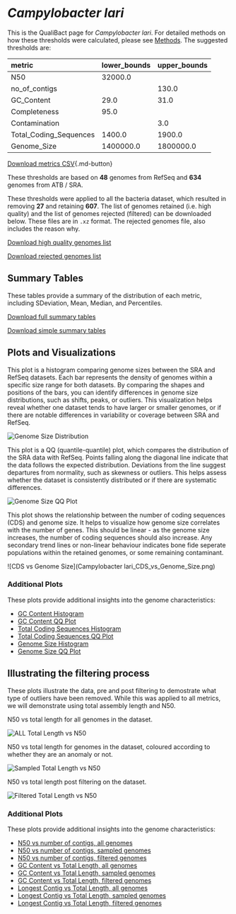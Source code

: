 # *Campylobacter lari*

This is the QualiBact page for *Campylobacter lari*. For detailed methods on how these thresholds were calculated, please see [Methods](../../methods.md).
The suggested thresholds are: 

| metric                 | lower_bounds   | upper_bounds   |
|:-----------------------|:---------------|:---------------|
| N50                    | 32000.0        |                |
| no_of_contigs          |                | 130.0          |
| GC_Content             | 29.0           | 31.0           |
| Completeness           | 95.0           |                |
| Contamination          |                | 3.0            |
| Total_Coding_Sequences | 1400.0         | 1900.0         |
| Genome_Size            | 1400000.0      | 1800000.0      |

[Download metrics CSV](Campylobacter_lari_metrics.csv){.md-button}


These thresholds are based on **48** genomes from RefSeq and **634** genomes from ATB / SRA.

These thresholds were applied to all the bacteria dataset, which resulted in removing **27** and retaining **607**.
The list of genomes retained (i.e. high quality) and the list of genomes rejected (filtered) can be downloaded below. These files are in `.xz` format. The rejected genomes file, also includes the reason why.

[Download high quality genomes list](Campylobacter_lari_high_quality_genomes.csv.xz)


[Download rejected genomes list](Campylobacter_lari_filtered_out_genomes.csv.xz)



## Summary Tables
These tables provide a summary of the distribution of each metric, including SDeviation, Mean, Median, and Percentiles.

[Download full summary tables](summary.csv)

[Download simple summary tables](selected_summary.csv)

## Plots and Visualizations

This plot is a histogram comparing genome sizes between the SRA and RefSeq datasets. Each bar represents the density of genomes within a specific size range for both datasets. By comparing the shapes and positions of the bars, you can identify differences in genome size distributions, such as shifts, peaks, or outliers. This visualization helps reveal whether one dataset tends to have larger or smaller genomes, or if there are notable differences in variability or coverage between SRA and RefSeq.

![Genome Size Distribution](Genome_Size_refseq_histogram_kde.png)

This plot is a QQ (quantile-quantile) plot, which compares the distribution of the SRA data with RefSeq. Points falling along the diagonal line indicate that the data follows the expected distribution. Deviations from the line suggest departures from normality, such as skewness or outliers. This helps assess whether the dataset is consistently distributed or if there are systematic differences.

![Genome Size QQ Plot](Genome_Size_refseq_qqplot.png)

This plot shows the relationship between the number of coding sequences (CDS) and genome size. It helps to visualize how genome size correlates with the number of genes. This should be linear - as the genome size increases, the number of coding sequences should also increase. Any secondary trend lines or non-linear behaviour indicates bone fide seperate populations within the retained genomes, or some remaining contaminant. 

![CDS vs Genome Size](Campylobacter lari_CDS_vs_Genome_Size.png)

### Additional Plots

These plots provide additional insights into the genome characteristics:

- [GC Content Histogram](GC_Content_refseq_histogram_kde.png)
- [GC Content QQ Plot](GC_Content_refseq_qqplot.png)
- [Total Coding Sequences Histogram](Total_Coding_Sequences_refseq_histogram_kde.png)
- [Total Coding Sequences QQ Plot](Total_Coding_Sequences_refseq_qqplot.png)
- [Genome Size Histogram](Genome_Size_refseq_histogram_kde.png)
- [Genome Size QQ Plot](Genome_Size_refseq_qqplot.png)
## Illustrating the filtering process
These plots illustrate the data, pre and post filtering to demostrate what type of outliers have been removed. While this was applied to all metrics, we will demonstrate using total assembly length and N50.

N50 vs total length for all genomes in the dataset.

![ALL Total Length vs N50](Campylobacter_lari_all_total_length_N50.png)

N50 vs total length for genomes in the dataset, coloured according to whether they are an anomaly or not.

![Sampled Total Length vs N50](Campylobacter_lari_sample_total_length_N50.png)

N50 vs total length post filtering on the dataset.

![Filtered Total Length vs N50](Campylobacter_lari_filt_total_length_N50.png)

### Additional Plots

These plots provide additional insights into the genome characteristics:

- [N50 vs number of contigs, all genomes](Campylobacter_lari_all_N50_number.png)
- [N50 vs number of contigs, sampled genomes](Campylobacter_lari_sample_N50_number.png)
- [N50 vs number of contigs, filtered genomes](Campylobacter_lari_filt_N50_number.png)
- [GC Content vs Total Length, all genomes](Campylobacter_lari_all_total_length_GC_Content.png)
- [GC Content vs Total Length, sampled genomes](Campylobacter_lari_sample_total_length_GC_Content.png)
- [GC Content vs Total Length, filtered genomes](Campylobacter_lari_filt_total_length_GC_Content.png)
- [Longest Contig vs Total Length, all genomes](Campylobacter_lari_all_total_length_longest.png)
- [Longest Contig vs Total Length, sampled genomes](Campylobacter_lari_sample_total_length_longest.png)
- [Longest Contig vs Total Length, filtered genomes](Campylobacter_lari_filt_total_length_longest.png)
